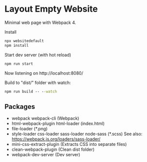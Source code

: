 # Layout Empty Website

Minimal web page with Webpack 4.

Install
```cmd
npx websitedefault
npm install
```

Start dev server (with hot reload)
```cmd
npm run start
```
Now listening on http://localhost:8080/

Build to "dist/" folder with watch:
```cmd
npm run build -- --watch
```

## Packages
* webpack webpack-cli (Webpack)
* html-webpack-plugin html-loader (index.html)
* file-loader (*.png)
* style-loader css-loader sass-loader node-sass (*.scss) See also: https://webpack.js.org/loaders/sass-loader/
* mini-css-extract-plugin (Extracts CSS into separate files)
* clean-webpack-plugin (Clean dist folder)
* webpack-dev-server (Dev server)

